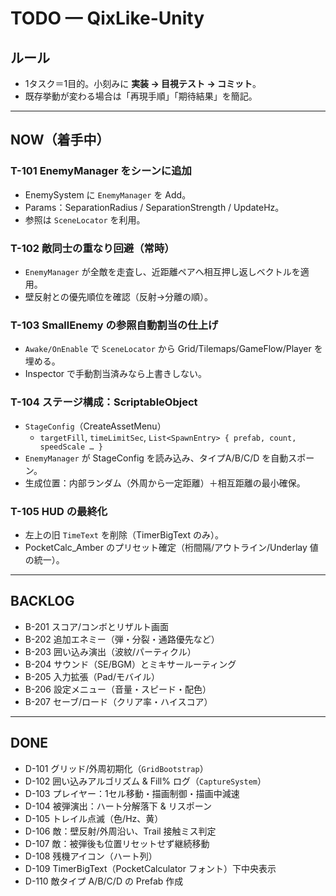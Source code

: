 # TODO — QixLike-Unity

## ルール
- 1タスク＝1目的。小刻みに **実装 → 目視テスト → コミット**。
- 既存挙動が変わる場合は「再現手順」「期待結果」を簡記。

---

## NOW（着手中）
### T-101 EnemyManager をシーンに追加
- EnemySystem に `EnemyManager` を Add。
- Params：SeparationRadius / SeparationStrength / UpdateHz。
- 参照は `SceneLocator` を利用。

### T-102 敵同士の重なり回避（常時）
- `EnemyManager` が全敵を走査し、近距離ペアへ相互押し返しベクトルを適用。
- 壁反射との優先順位を確認（反射→分離の順）。

### T-103 SmallEnemy の参照自動割当の仕上げ
- `Awake/OnEnable` で `SceneLocator` から Grid/Tilemaps/GameFlow/Player を埋める。
- Inspector で手動割当済みなら上書きしない。

### T-104 ステージ構成：ScriptableObject
- `StageConfig`（CreateAssetMenu）
  - `targetFill`, `timeLimitSec`, `List<SpawnEntry> { prefab, count, speedScale … }`
- `EnemyManager` が StageConfig を読み込み、タイプA/B/C/D を自動スポーン。
- 生成位置：内部ランダム（外周から一定距離）＋相互距離の最小確保。

### T-105 HUD の最終化
- 左上の旧 `TimeText` を削除（TimerBigText のみ）。
- PocketCalc_Amber のプリセット確定（桁間隔/アウトライン/Underlay 値の統一）。

---

## BACKLOG
- B-201 スコア/コンボとリザルト画面
- B-202 追加エネミー（弾・分裂・通路優先など）
- B-203 囲い込み演出（波紋/パーティクル）
- B-204 サウンド（SE/BGM）とミキサールーティング
- B-205 入力拡張（Pad/モバイル）
- B-206 設定メニュー（音量・スピード・配色）
- B-207 セーブ/ロード（クリア率・ハイスコア）

---

## DONE
- D-101 グリッド/外周初期化（`GridBootstrap`）
- D-102 囲い込みアルゴリズム & Fill% ログ（`CaptureSystem`）
- D-103 プレイヤー：1セル移動・描画制御・描画中減速
- D-104 被弾演出：ハート分解落下 & リスポーン
- D-105 トレイル点滅（色/Hz、黄）
- D-106 敵：壁反射/外周沿い、Trail 接触ミス判定
- D-107 敵：被弾後も位置リセットせず継続移動
- D-108 残機アイコン（ハート列）
- D-109 TimerBigText（PocketCalculator フォント）下中央表示
- D-110 敵タイプ A/B/C/D の Prefab 作成

